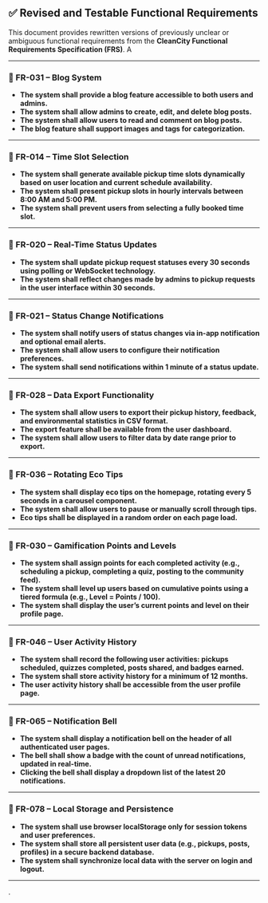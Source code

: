 ## ✅ Revised and Testable Functional Requirements

This document provides rewritten versions of previously unclear or ambiguous functional requirements from the **CleanCity Functional Requirements Specification (FRS)**. A

---

### 📌 FR-031 – Blog System
- **The system shall provide a blog feature accessible to both users and admins.**
- **The system shall allow admins to create, edit, and delete blog posts.**
- **The system shall allow users to read and comment on blog posts.**
- **The blog feature shall support images and tags for categorization.**

---

### 📌 FR-014 – Time Slot Selection
- **The system shall generate available pickup time slots dynamically based on user location and current schedule availability.**
- **The system shall present pickup slots in hourly intervals between 8:00 AM and 5:00 PM.**
- **The system shall prevent users from selecting a fully booked time slot.**

---

### 📌 FR-020 – Real-Time Status Updates
- **The system shall update pickup request statuses every 30 seconds using polling or WebSocket technology.**
- **The system shall reflect changes made by admins to pickup requests in the user interface within 30 seconds.**

---

### 📌 FR-021 – Status Change Notifications
- **The system shall notify users of status changes via in-app notification and optional email alerts.**
- **The system shall allow users to configure their notification preferences.**
- **The system shall send notifications within 1 minute of a status update.**

---

### 📌 FR-028 – Data Export Functionality
- **The system shall allow users to export their pickup history, feedback, and environmental statistics in CSV format.**
- **The export feature shall be available from the user dashboard.**
- **The system shall allow users to filter data by date range prior to export.**

---

### 📌 FR-036 – Rotating Eco Tips
- **The system shall display eco tips on the homepage, rotating every 5 seconds in a carousel component.**
- **The system shall allow users to pause or manually scroll through tips.**
- **Eco tips shall be displayed in a random order on each page load.**

---

### 📌 FR-030 – Gamification Points and Levels
- **The system shall assign points for each completed activity (e.g., scheduling a pickup, completing a quiz, posting to the community feed).**
- **The system shall level up users based on cumulative points using a tiered formula (e.g., Level = Points / 100).**
- **The system shall display the user’s current points and level on their profile page.**

---

### 📌 FR-046 – User Activity History
- **The system shall record the following user activities: pickups scheduled, quizzes completed, posts shared, and badges earned.**
- **The system shall store activity history for a minimum of 12 months.**
- **The user activity history shall be accessible from the user profile page.**

---

### 📌 FR-065 – Notification Bell
- **The system shall display a notification bell on the header of all authenticated user pages.**
- **The bell shall show a badge with the count of unread notifications, updated in real-time.**
- **Clicking the bell shall display a dropdown list of the latest 20 notifications.**

---

### 📌 FR-078 – Local Storage and Persistence
- **The system shall use browser localStorage only for session tokens and user preferences.**
- **The system shall store all persistent user data (e.g., pickups, posts, profiles) in a secure backend database.**
- **The system shall synchronize local data with the server on login and logout.**

---
.

